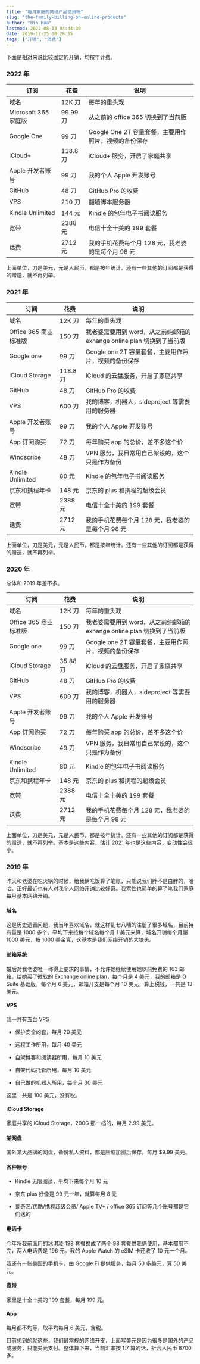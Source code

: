 ```yaml
---
title: "每月家庭的网络产品使用帐"
slug: "the-family-billing-on-online-products"
author: "Bin Hua"
lastmod: 2022-08-13 04:44:30
date: 2019-12-25 00:28:55
tags: ["开销", "消费"]
---
```


下面是相对来说比较固定的开销，均按年计费。

### 2022 年

|订阅|花费|说明|
|---|---|---|
| 域名 | 12K 刀 | 每年的重头戏 |
| Microsoft 365 家庭版 | 99.99 刀 | 从之前的 office 365 切换到了当前版 |
| Google One | 99 刀 | Google One 2T 容量套餐，主要用作照片，视频的备份保存 |
| iCloud+ | 118.8 刀 | iCloud+ 服务，开启了家庭共享 |
| Apple 开发者账号 | 99 刀 | 我的个人 Apple 开发账号 |
| GitHub | 48 刀  | GitHub Pro 的收费 |
| VPS | 210 刀 | 翻墙脚本服务器 |
| Kindle Unlimited | 144 元 | Kindle 的包年电子书阅读服务 |
| 宽带 | 2388 元 | 电信十全十美的 199 套餐 |
| 话费 | 2712 元 | 我的手机花费每个月 128 元，我老婆的是每个月 98 元 |

上面单位，刀是美元，元是人民币，都是按年统计。还有一些其他的订阅都是获得的赠送，就不再列举。

### 2021 年

|订阅|花费|说明|
|---|---|---|
| 域名 | 12K 刀 | 每年的重头戏 |
| Office 365 商业标准版 | 150 刀 | 我老婆需要用到 word，从之前纯邮箱的 exhange online plan 切换到了当前版 |
| Google one | 99 刀 | Google one 2T 容量套餐，主要用作照片，视频的备份保存 |
| iCloud Storage | 118.8 刀 | iCloud 的云盘服务，开启了家庭共享 |
| GitHub | 48 刀  | GitHub Pro 的收费 |
| VPS | 600 刀 | 我的博客，机器人，sideproject 等需要用的服务器 |
| Apple 开发者账号 | 99 刀 | 我的个人 Apple 开发账号 |
| App 订阅购买 | 72 刀 | 每年购买 app 的总价，差不多这个价 |
| Windscribe | 49 刀 | VPN 服务，我日常用自己架设的，这个只是作为备份 |
| Kindle Unlimited | 80 元 | Kindle 的包年电子书阅读服务 |
| 京东和携程年卡 | 148 元 | 京东的 plus 和携程的超级会员 |
| 宽带 | 2388 元 | 电信十全十美的 199 套餐 |
| 话费 | 2712 元 | 我的手机花费每个月 128 元，我老婆的是每个月 98 元 |

上面单位，刀是美元，元是人民币，都是按年统计。还有一些其他的订阅都是获得的赠送，就不再列举。

### 2020 年

总体和 2019 年差不多。

|订阅|花费|说明|
|---|---|---|
| 域名 | 12K 刀 | 每年的重头戏 |
| Office 365 商业标准版 | 150 刀 | 我老婆需要用到 word，从之前纯邮箱的 exhange online plan 切换到了当前版 |
| Google one | 99 刀 | Google one 2T 容量套餐，主要用作照片，视频的备份保存 |
| iCloud Storage | 35.88 刀 | iCloud 的云盘服务，开启了家庭共享 |
| GitHub | 48 刀  | GitHub Pro 的收费 |
| VPS | 600 刀 | 我的博客，机器人，sideproject 等需要用的服务器 |
| Apple 开发者账号 | 99 刀 | 我的个人 Apple 开发账号 |
| App 订阅购买 | 72 刀 | 每年购买 app 的总价，差不多这个价 |
| Windscribe | 49 刀 | VPN 服务，我日常用自己架设的，这个只是作为备份 |
| Kindle Unlimited | 80 元 | Kindle 的包年电子书阅读服务 |
| 京东和携程年卡 | 148 元 | 京东的 plus 和携程的超级会员 |
| 宽带 | 2388 元 | 电信十全十美的 199 套餐 |
| 话费 | 2712 元 | 我的手机花费每个月 128 元，我老婆的是每个月 98 元 |

上面单位，刀是美元，元是人民币，都是按年统计。还有一些其他的订阅都是获得的赠送，就不再列举。基本是这些内容，估计 2021 年也是这些内容，变动性会很小。

### 2019 年

昨天和老婆在吃火锅的时候，给我俩吃饭算了笔账，只能说我们胖不是白胖的，哈哈。正好最近也有人对我个人网络开销比较好奇。我索性也简单的算了笔我们家庭每月基本网络开销。

#### 域名

这是历史遗留问题，我当年喜欢域名，就这样乱七八糟的注册了很多域名，目前持有量是 1000 多个，平均下来按每个域名每个月 1 美元来算，域名开销每个月超 1000 美元，按 1000 美金算，这基本是我们网络开销的大块头。

#### 邮箱系统

婚后对我老婆唯一称得上要求的事情，不允许她继续使用她以前免费的 163 邮箱。给她买了微软的 Exchange online plan，每个月是 4 美元，我的邮箱是 G Suite 基础版，每个月 6 美元，邮箱开支是每个月 10 美元，算上税钱，一共是 13 美元。

#### VPS

我一共有五台 VPS

- 保护安全的套，每月 20 美元

- 远程工作所用，每月 40 美元

- 自架博客和阅读器所用，每月 10 美元

- 自架代码托管所用，每月 10 美元

- 自己做的机器人所用，每个月 30 美元

这里一共是 100 美元，没有税。

#### iCloud Storage

家庭共享的 iCloud Storage，200G 那一档的，每月 2.99 美元。

#### 某网盘

国外某大品牌的网盘，备份私人资料，都是压缩加密后保存，每月 $9.99 美元。

#### 各种账号

- Kindle 无限阅读，平均下来每个月 10 元
 
- 京东 plus 好像是 99 元一年，就算每月 8 元

- 爱奇艺/优酷/携程超级会员/ Apple TV+ / office 365 订阅等几个账号都是它们送的

#### 电话卡

今年将我前面用的冰淇凌 198 套餐换成了两个 98 套餐供我俩使用，基本都用不完，两人电话费是 196 元。我的 Apple Watch 的 eSIM 卡还收了 10 元一个月。

我还有一张美国的手机卡，由 Google Fi 提供服务，每月 50 多美元，算 50 美元。

#### 宽带

家里是十全十美的 199 套餐，每月 199 元。

#### App

每月都不均等，取平均每月 6 美元，含税。

目前想到的就这些，我们最常规的网络开支，上面写美元是因为很多是国外的产品或服务，只能美元支付。整体算下来，当前汇率按 1:7 算的话，折合人民币 8700 多。

